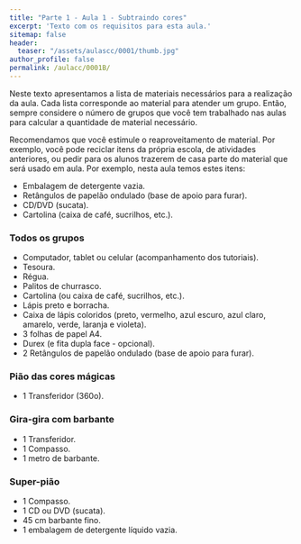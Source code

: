 ```yaml
---
title: "Parte 1 - Aula 1 - Subtraindo cores"
excerpt: 'Texto com os requisitos para esta aula.'
sitemap: false
header: 
  teaser: "/assets/aulascc/0001/thumb.jpg" 
author_profile: false
permalink: /aulacc/0001B/
---
```


Neste texto apresentamos a lista de materiais necessários para a realização da aula. Cada lista corresponde ao material para atender um grupo. Então, sempre considere o número de grupos que você tem trabalhado nas aulas para calcular a quantidade de material necessário.

Recomendamos que você estimule o reaproveitamento de material. Por exemplo, você pode reciclar itens da própria escola, de atividades anteriores, ou pedir para os alunos trazerem de casa parte do material que será usado em aula. Por exemplo, nesta aula temos estes itens:
* Embalagem de detergente vazia.
* Retângulos de papelão ondulado (base de apoio para furar).
* CD/DVD (sucata).
* Cartolina (caixa de café, sucrilhos, etc.).

### Todos os grupos
* Computador, tablet ou celular (acompanhamento dos tutoriais).
* Tesoura.
* Régua.
* Palitos de churrasco.
* Cartolina (ou caixa de café, sucrilhos, etc.).
* Lápis preto e borracha.
* Caixa de lápis coloridos (preto, vermelho, azul escuro, azul claro, amarelo, verde, laranja e violeta).
* 3 folhas de papel A4.
* Durex (e fita dupla face - opcional).
* 2 Retângulos de papelão ondulado (base de apoio para furar).

### Pião das cores mágicas
* 1 Transferidor (360o).

### Gira-gira com barbante
* 1 Transferidor.
* 1 Compasso. 
* 1 metro de barbante.

### Super-pião
* 1 Compasso.
* 1 CD ou DVD (sucata).
* 45 cm barbante fino.
* 1 embalagem de detergente líquido vazia.
